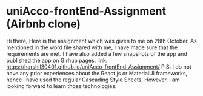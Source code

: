 # uniAcco-frontEnd-Assignment (Airbnb clone)
Hi there,
Here is the assignment which was given to me on 28th October.
As mentioned in the word file shared with me, I have made sure that the requirements are met.
I have also added a few snapshots of the app and published the app on Girhub pages.
link: https://harshil30401.github.io/uniAcco-frontEnd-Assignment/
P.S: I do not have any prior experiences about the React.js or MaterialUI frameworks, hence i have used the regular Cascading Style Sheets, However, i am looking forward to learn those technologies.

